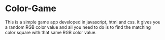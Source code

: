 # Color-Game
This is a simple game app developed in javascript, html and css.
It gives you a random RGB color value and all you need to do is to find the matching color square with that same RGB color value.
